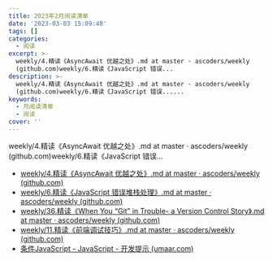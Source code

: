 ```yaml
---
title: 2023年2月阅读清单
date: '2023-03-03 15:09:48'
tags: []
categories:
  - 阅读
excerpt: >-
  weekly/4.精读《AsyncAwait 优越之处》.md at master · ascoders/weekly
  (github.com)weekly/6.精读《JavaScript 错误...
description: >-
  weekly/4.精读《AsyncAwait 优越之处》.md at master · ascoders/weekly
  (github.com)weekly/6.精读《JavaScript 错误......
keywords:
  - 月阅读清单
  - 阅读
cover: ''
---
```


weekly/4.精读《AsyncAwait 优越之处》.md at master · ascoders/weekly (github.com)weekly/6.精读《JavaScript 错误...
<!-- more -->
*   [weekly/4.精读《AsyncAwait 优越之处》.md at master · ascoders/weekly (github.com)](https://github.com/ascoders/weekly/blob/master/)
*   [weekly/6.精读《JavaScript 错误堆栈处理》.md at master · ascoders/weekly (github.com)](https://github.com/ascoders/weekly/blob/master/)
*   [weekly/36.精读《When You “Git” in Trouble- a Version Control Story》.md at master · ascoders/weekly (github.com)](https://github.com/ascoders/weekly/blob/master/%E5%89%8D%E6%B2%BF%E6%8A%80%E6%9C%AF/36.%E7%B2%BE%E8%AF%BB%E3%80%8AWhen%20You%20%E2%80%9CGit%E2%80%9D%20in%20Trouble-%20a%20Version%20Control%20Story%E3%80%8B.md)
*   [weekly/11.精读《前端调试技巧》.md at master · ascoders/weekly (github.com)](https://github.com/ascoders/weekly/blob/master/%E5%89%8D%E6%B2%BF%E6%8A%80%E6%9C%AF/11.%E7%B2%BE%E8%AF%BB%E3%80%8A%E5%89%8D%E7%AB%AF%E8%B0%83%E8%AF%95%E6%8A%80%E5%B7%A7%E3%80%8B.md)
*   [条件JavaScript - JavaScript - 开发提示 (umaar.com)](https://umaar.com/dev-tips/242-considerate-javascript/)
